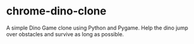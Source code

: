 # chrome-dino-clone
A simple Dino Game clone using Python and Pygame. Help the dino jump over obstacles and survive as long as possible.
